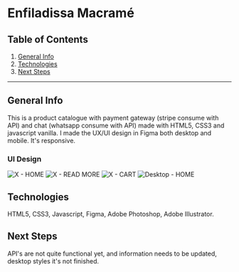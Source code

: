 Enfiladissa Macramé
============

## Table of Contents
1. [General Info](#general-info)
2. [Technologies](#technologies)
3. [Next Steps](#next-steps)

***
## General Info

This is a product catalogue with payment gateway (stripe consume with API) and chat (whatsapp consume with API) made with HTML5, CSS3 and javascript vanilla. I made the UX/UI design in Figma both desktop and mobile. It's responsive.

### UI Design
![X - HOME](https://user-images.githubusercontent.com/73828751/139686605-a60811dc-deed-4832-9840-84e47031b030.jpg)
![X - READ MORE](https://user-images.githubusercontent.com/73828751/139686607-482a362d-c230-43a7-9b5c-d1547ce3159a.jpg)
![X - CART](https://user-images.githubusercontent.com/73828751/139686615-5eeec1d8-a76d-4e40-a64b-cba1b4b5f6e9.jpg)
![Desktop - HOME](https://user-images.githubusercontent.com/73828751/139686626-c719e1b9-8634-4951-b6be-860799124552.jpg)

## Technologies
HTML5, CSS3, Javascript, Figma, Adobe Photoshop, Adobe Illustrator.

## Next Steps
API's are not quite functional yet, and information needs to be updated, desktop styles it's not finished.
